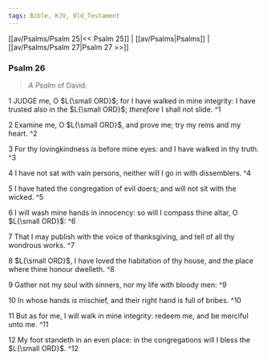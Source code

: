 ```yaml
---
tags: Bible, KJV, Old_Testament
---
```


[[av/Psalms/Psalm 25|<< Psalm 25]] | [[av/Psalms|Psalms]] | [[av/Psalms/Psalm 27|Psalm 27 >>]]

### Psalm 26

> _A_ _Psalm_ of David.

1 JUDGE me, O $L{\small ORD}$; for I have walked in mine integrity: I have trusted also in the $L{\small ORD}$; _therefore_ I shall not slide. ^1

2 Examine me, O $L{\small ORD}$, and prove me; try my reins and my heart. ^2

3 For thy lovingkindness _is_ before mine eyes: and I have walked in thy truth. ^3

4 I have not sat with vain persons, neither will I go in with dissemblers. ^4

5 I have hated the congregation of evil doers; and will not sit with the wicked. ^5

6 I will wash mine hands in innocency: so will I compass thine altar, O $L{\small ORD}$: ^6

7 That I may publish with the voice of thanksgiving, and tell of all thy wondrous works. ^7

8 $L{\small ORD}$, I have loved the habitation of thy house, and the place where thine honour dwelleth. ^8

9 Gather not my soul with sinners, nor my life with bloody men: ^9

10 In whose hands _is_ mischief, and their right hand is full of bribes. ^10

11 But as for me, I will walk in mine integrity: redeem me, and be merciful unto me. ^11

12 My foot standeth in an even place: in the congregations will I bless the $L{\small ORD}$. ^12
